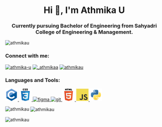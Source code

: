 <h1 align="center">Hi 👋, I'm Athmika U</h1>
<h3 align="center">Currently pursuing Bachelor of Engineering from Sahyadri College of Engineering & Management.</h3>

<p align="left"> <img src="https://komarev.com/ghpvc/?username=athmikau&label=Profile%20views&color=0e75b6&style=flat" alt="athmikau" /> </p>

<h3 align="left">Connect with me:</h3>
<p align="left">
<a href="https://linkedin.com/in/athmika-u" target="blank"><img align="center" src="https://raw.githubusercontent.com/rahuldkjain/github-profile-readme-generator/master/src/images/icons/Social/linked-in-alt.svg" alt="athmika-u" height="30" width="40" /></a>
<a href="https://instagram.com/_athmikaa" target="blank"><img align="center" src="https://raw.githubusercontent.com/rahuldkjain/github-profile-readme-generator/master/src/images/icons/Social/instagram.svg" alt="_athmikaa" height="30" width="40" /></a>
<a href="https://discord.gg/athmikau" target="blank"><img align="center" src="https://raw.githubusercontent.com/rahuldkjain/github-profile-readme-generator/master/src/images/icons/Social/discord.svg" alt="athmikau" height="30" width="40" /></a>
</p>

<h3 align="left">Languages and Tools:</h3>
<p align="left"> <a href="https://www.cprogramming.com/" target="_blank" rel="noreferrer"> <img src="https://raw.githubusercontent.com/devicons/devicon/master/icons/c/c-original.svg" alt="c" width="40" height="40"/> </a> <a href="https://www.w3schools.com/css/" target="_blank" rel="noreferrer"> <img src="https://raw.githubusercontent.com/devicons/devicon/master/icons/css3/css3-original-wordmark.svg" alt="css3" width="40" height="40"/> </a> <a href="https://www.figma.com/" target="_blank" rel="noreferrer"> <img src="https://www.vectorlogo.zone/logos/figma/figma-icon.svg" alt="figma" width="40" height="40"/> </a> <a href="https://git-scm.com/" target="_blank" rel="noreferrer"> <img src="https://www.vectorlogo.zone/logos/git-scm/git-scm-icon.svg" alt="git" width="40" height="40"/> </a> <a href="https://www.w3.org/html/" target="_blank" rel="noreferrer"> <img src="https://raw.githubusercontent.com/devicons/devicon/master/icons/html5/html5-original-wordmark.svg" alt="html5" width="40" height="40"/> </a> <a href="https://developer.mozilla.org/en-US/docs/Web/JavaScript" target="_blank" rel="noreferrer"> <img src="https://raw.githubusercontent.com/devicons/devicon/master/icons/javascript/javascript-original.svg" alt="javascript" width="40" height="40"/> </a> <a href="https://www.python.org" target="_blank" rel="noreferrer"> <img src="https://raw.githubusercontent.com/devicons/devicon/master/icons/python/python-original.svg" alt="python" width="40" height="40"/> </a> </p>

<p><img align="left" src="https://github-readme-stats.vercel.app/api/top-langs?username=athmikau&show_icons=true&locale=en&layout=compact" alt="athmikau" /></p>

<p>&nbsp;<img align="center" src="https://github-readme-stats.vercel.app/api?username=athmikau&show_icons=true&locale=en" alt="athmikau" /></p>

<p><img align="center" src="https://github-readme-streak-stats.herokuapp.com/?user=athmikau&" alt="athmikau" /></p>

<!---
- 👋 Hi, I’m @athmikau
- 👀 I’m interested in ...
- 🌱 I’m currently learning ...
- 💞️ I’m looking to collaborate on ...
- 📫 How to reach me ...

athmikau/athmikau is a ✨ special ✨ repository because its `README.md` (this file) appears on your GitHub profile.
You can click the Preview link to take a look at your changes.
--->
